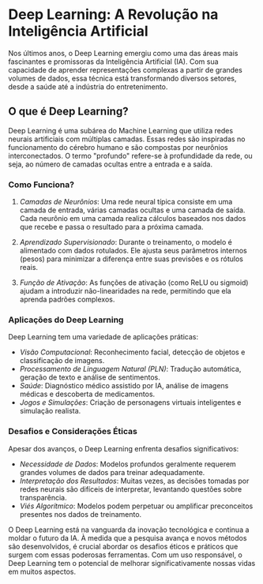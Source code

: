 # Deep Learning: A Revolução na Inteligência Artificial


Nos últimos anos, o Deep Learning emergiu como uma das áreas mais fascinantes e promissoras da Inteligência Artificial (IA). Com sua capacidade de aprender representações complexas a partir de grandes volumes de dados, essa técnica está transformando diversos setores, desde a saúde até a indústria do entretenimento.

## O que é Deep Learning?

Deep Learning é uma subárea do Machine Learning que utiliza redes neurais artificiais com múltiplas camadas. Essas redes são inspiradas no funcionamento do cérebro humano e são compostas por neurônios interconectados. O termo "profundo" refere-se à profundidade da rede, ou seja, ao número de camadas ocultas entre a entrada e a saída.

### Como Funciona?

1. *Camadas de Neurônios*: Uma rede neural típica consiste em uma camada de entrada, várias camadas ocultas e uma camada de saída. Cada neurônio em uma camada realiza cálculos baseados nos dados que recebe e passa o resultado para a próxima camada.

2. *Aprendizado Supervisionado*: Durante o treinamento, o modelo é alimentado com dados rotulados. Ele ajusta seus parâmetros internos (pesos) para minimizar a diferença entre suas previsões e os rótulos reais.

3. *Função de Ativação*: As funções de ativação (como ReLU ou sigmoid) ajudam a introduzir não-linearidades na rede, permitindo que ela aprenda padrões complexos.

### Aplicações do Deep Learning

Deep Learning tem uma variedade de aplicações práticas:

- *Visão Computacional*: Reconhecimento facial, detecção de objetos e classificação de imagens.
- *Processamento de Linguagem Natural (PLN)*: Tradução automática, geração de texto e análise de sentimentos.
- *Saúde*: Diagnóstico médico assistido por IA, análise de imagens médicas e descoberta de medicamentos.
- *Jogos e Simulações*: Criação de personagens virtuais inteligentes e simulação realista.

### Desafios e Considerações Éticas

Apesar dos avanços, o Deep Learning enfrenta desafios significativos:

- *Necessidade de Dados*: Modelos profundos geralmente requerem grandes volumes de dados para treinar adequadamente.
- *Interpretação dos Resultados*: Muitas vezes, as decisões tomadas por redes neurais são difíceis de interpretar, levantando questões sobre transparência.
- *Viés Algorítmico*: Modelos podem perpetuar ou amplificar preconceitos presentes nos dados de treinamento.


O Deep Learning está na vanguarda da inovação tecnológica e continua a moldar o futuro da IA. À medida que a pesquisa avança e novos métodos são desenvolvidos, é crucial abordar os desafios éticos e práticos que surgem com essas poderosas ferramentas. Com um uso responsável, o Deep Learning tem o potencial de melhorar significativamente nossas vidas em muitos aspectos.
